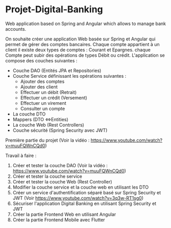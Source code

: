 # Projet-Digital-Banking
Web application based on Spring and Angular which allows to manage bank accounts.

On souhaite créer une application Web basée sur Spring et Angular qui permet de gérer des comptes bancaires. Chaque compte appartient à un client il existe deux types de comptes : Courant et Epargnes. chaque Compte peut subir des opérations de types Débit ou crédit.
L'application se compose des couches suivantes :
 - Couche DAO (Entités JPA et Repositories)
 - Couche Service définissant les opérations suivantes :
    - Ajouter des comptes
    - Ajouter des client
    - Effectuer un débit (Retrait)
    - Effectuer un crédit (Versement)
    - Effectuer un virement
    - Consulter un compte
- La couche DTO
- Mappers (DTO <=>Entities)
- La couche Web (Rest Controllers)
- Couche sécurité (Spring Security avec JWT)

Première partie du projet (Voir la vidéo : https://www.youtube.com/watch?v=muuFQWnCQd0)

Travail à faire :
  1. Créer et tester la couche DAO (Voir la vidéo : https://www.youtube.com/watch?v=muuFQWnCQd0)
  2. Créer et tester la couche service
  3. Créer et tester la couche Web (Rest Controller)
  4. Modifier la couche service et la couche web  en utilisant les DTO
  5. Créer un service d'authentification séparé basé sur Spring Security et JWT (Voir https://www.youtube.com/watch?v=3q3w-RT1sg0)
  6. Sécuriser l'application Digital Banking en utilisant Spring Security et JWT
  7. Créer la partie Frontend Web en utilisant Angular
  8. Créer la partie Frontend Mobile avec Flutter
